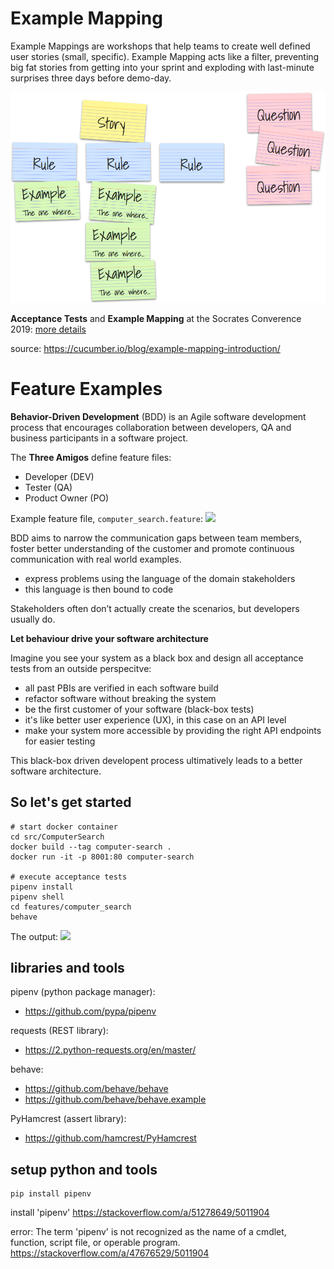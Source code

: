 # Example Mapping

Example Mappings are workshops that help teams to create well defined user stories (small, specific). Example Mapping acts like a filter, preventing big fat stories from getting into your sprint and exploding with last-minute surprises three days before demo-day.

![](images/example-mapping.png)


**Acceptance Tests** and **Example Mapping** at the Socrates Converence 2019: [more details](Socrates-Conference.md)

source:
https://cucumber.io/blog/example-mapping-introduction/

# Feature Examples

**Behavior-Driven Development** (BDD) is an Agile software development process that encourages collaboration between developers, QA and business participants in a software project.

The **Three Amigos** define feature files:
* Developer (DEV)
* Tester (QA)
* Product Owner (PO)

Example feature file, `computer_search.feature`:
![](images/feature.png)

BDD aims to narrow the communication gaps between team members, foster better understanding of the customer and promote continuous communication with real world examples.

* express problems using the language of the domain stakeholders
* this language is then bound to code

Stakeholders often don’t actually create the scenarios, but developers usually do.

**Let behaviour drive your software architecture**

Imagine you see your system as a black box and design all acceptance tests from an outside perspecitve:

* all past PBIs are verified in each software build
* refactor software without breaking the system
* be the first customer of your software (black-box tests)
* it's like better user experience (UX), in this case on an API level
* make your system more accessible by providing the right API endpoints for easier testing

This black-box driven developent process ultimatively leads to a better software architecture.

## So let's get started

```
# start docker container
cd src/ComputerSearch
docker build --tag computer-search .
docker run -it -p 8001:80 computer-search

# execute acceptance tests
pipenv install
pipenv shell
cd features/computer_search
behave
```



The output:
![](images/behave.png)



## libraries and tools

pipenv (python package manager):
* https://github.com/pypa/pipenv

requests (REST library):
* https://2.python-requests.org/en/master/

behave:
* https://github.com/behave/behave
* https://github.com/behave/behave.example


PyHamcrest (assert library):
* https://github.com/hamcrest/PyHamcrest



## setup python and tools


```
pip install pipenv
```


install 'pipenv'
https://stackoverflow.com/a/51278649/5011904

error: The term 'pipenv' is not recognized as the name of a cmdlet, function, script file, or operable program.
https://stackoverflow.com/a/47676529/5011904
